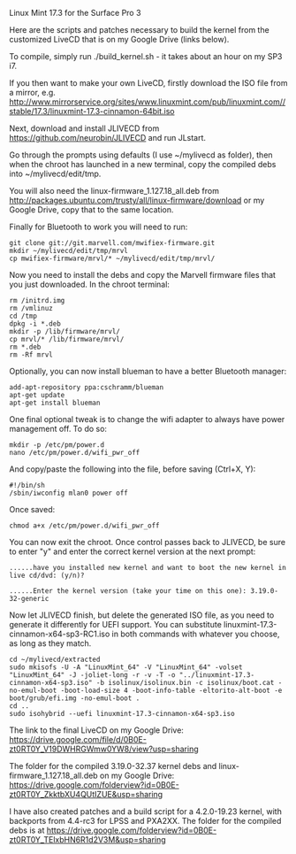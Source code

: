 Linux Mint 17.3 for the Surface Pro 3

Here are the scripts and patches necessary to build the kernel from the customized LiveCD that is on my Google Drive (links below).

To compile, simply run ./build_kernel.sh - it takes about an hour on my SP3 i7.

If you then want to make your own LiveCD, firstly download the ISO file from a mirror, e.g. http://www.mirrorservice.org/sites/www.linuxmint.com/pub/linuxmint.com//stable/17.3/linuxmint-17.3-cinnamon-64bit.iso

Next, download and install JLIVECD from https://github.com/neurobin/JLIVECD and run JLstart.

Go through the prompts using defaults (I use ~/mylivecd as folder), then when the chroot has launched in a new terminal, copy the compiled debs into ~/mylivecd/edit/tmp.

You will also need the linux-firmware_1.127.18_all.deb from http://packages.ubuntu.com/trusty/all/linux-firmware/download or my Google Drive, copy that to the same location.

Finally for Bluetooth to work you will need to run:

```
git clone git://git.marvell.com/mwifiex-firmware.git  
mkdir ~/mylivecd/edit/tmp/mrvl
cp mwifiex-firmware/mrvl/* ~/mylivecd/edit/tmp/mrvl/
```

Now you need to install the debs and copy the Marvell firmware files that you just downloaded. In the chroot terminal:

```
rm /initrd.img
rm /vmlinuz
cd /tmp
dpkg -i *.deb
mkdir -p /lib/firmware/mrvl/  
cp mrvl/* /lib/firmware/mrvl/ 
rm *.deb
rm -Rf mrvl
```

Optionally, you can now install blueman to have a better Bluetooth manager:

```
add-apt-repository ppa:cschramm/blueman
apt-get update
apt-get install blueman
```

One final optional tweak is to change the wifi adapter to always have power management off. To do so:

```
mkdir -p /etc/pm/power.d
nano /etc/pm/power.d/wifi_pwr_off
```

And copy/paste the following into the file, before saving (Ctrl+X, Y):

```
#!/bin/sh
/sbin/iwconfig mlan0 power off
```

Once saved:
```
chmod a+x /etc/pm/power.d/wifi_pwr_off
```

You can now exit the chroot. Once control passes back to JLIVECD, be sure to enter "y" and enter the correct kernel version at the next prompt:

```
......have you installed new kernel and want to boot the new kernel in live cd/dvd: (y/n)?

......Enter the kernel version (take your time on this one): 3.19.0-32-generic
```

Now let JLIVECD finish, but delete the generated ISO file, as you need to generate it differently for UEFI support. You can substitute linuxmint-17.3-cinnamon-x64-sp3-RC1.iso in both commands with whatever you choose, as long as they match.

```
cd ~/mylivecd/extracted
sudo mkisofs -U -A "LinuxMint_64" -V "LinuxMint_64" -volset "LinuxMint_64" -J -joliet-long -r -v -T -o "../linuxmint-17.3-cinnamon-x64-sp3.iso" -b isolinux/isolinux.bin -c isolinux/boot.cat -no-emul-boot -boot-load-size 4 -boot-info-table -eltorito-alt-boot -e boot/grub/efi.img -no-emul-boot .
cd ..
sudo isohybrid --uefi linuxmint-17.3-cinnamon-x64-sp3.iso
```


The link to the final LiveCD on my Google Drive: https://drive.google.com/file/d/0B0E-zt0RT0Y_V19DWHRGWmw0YW8/view?usp=sharing

The folder for the compiled 3.19.0-32.37 kernel debs and linux-firmware_1.127.18_all.deb on my Google Drive: https://drive.google.com/folderview?id=0B0E-zt0RT0Y_ZkktbXU4QUtIZUE&usp=sharing

I have also created patches and a build script for a 4.2.0-19.23 kernel, with backports from 4.4-rc3 for LPSS and PXA2XX. The folder for the compiled debs is at https://drive.google.com/folderview?id=0B0E-zt0RT0Y_TElxbHN6R1d2V3M&usp=sharing

